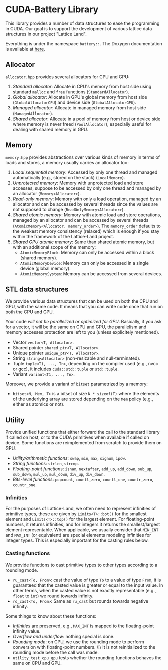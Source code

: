 # CUDA-Battery Library

This library provides a number of data structures to ease the programming in CUDA.
Our goal is to support the development of various lattice data structures in our project "Lattice Land".

Everything is under the namespace `battery::`.
The Doxygen documentation is available at [here](https://lattice-land.github.io/cuda-battery).

## Allocator

`allocator.hpp` provides several allocators for CPU and GPU:

1. *Standard allocator*: Allocate in CPU's memory from host side using standard `malloc` and `free` functions (`StandardAllocator`).
2. *Global allocator*: Allocate in GPU's global memory from host side (`GlobalAllocatorCPU`) and device side (`GlobalAllocatorGPU`).
3. *Managed allocator*: Allocate in managed memory from host side (`ManagedAllocator`).
4. *Shared allocator*: Allocate in a pool of memory from host or device side where memory is never freed (`PoolAllocator`), especially useful for dealing with shared memory in GPU.

## Memory

`memory.hpp` provides abstractions over various kinds of memory in terms of loads and stores, a memory usually carries an allocator too:

1. *Local sequential memory*: Accessed by only one thread and managed automatically (e.g., stored on the stack) (`LocalMemory`).
2. *Unprotected memory*: Memory with unprotected load and store accesses, suppose to be accessed by only one thread and managed by an allocator (`Memory<Allocator>`).
3. *Read-only memory*: Memory with only a load operation, managed by an allocator and can be accessed by several threads since the values are not supposed to change (`ReadOnlyMemory<Allocator>`).
4. *Shared atomic memory*: Memory with atomic load and store operations, managed by an allocator and can be accessed by several threads (`AtomicMemory<Allocator, memory_order>`).
    The `memory_order` defaults to the weakest memory consistency (relaxed) which is enough if you stay within the framework of the Lattice-Land project.
5. *Shared GPU atomic memory*: Same than shared atomic memory, but with an additional scope of the memory:
    * `AtomicMemoryBlock`: Memory can only be accessed within a block (shared memory).
    * `AtomicMemoryDevice`: Memory can only be accessed in a single device (global memory).
    * `AtomicMemorySystem`: Memory can be accessed from several devices.

## STL data structures

We provide various data structures that can be used on both the CPU and GPU, with the same code.
It means that you can write code once that run on both the CPU and GPU.

Your code *will not be parallelized or optimized for GPU*.
Basically, if you ask for a vector, it will be the same on CPU and GPU, the parallelism and memory accesses protection are left to you (unless explicitely mentioned).

* Vector `vector<T, Allocator>`.
* Shared pointer `shared_ptr<T, Allocator>`.
* Unique pointer `unique_ptr<T, Allocator>`.
* String `string<Allocator>` (non-resizable and null-terminated).
* Tuple `tuple<T1, ..., Tn>`, depending on the compiler used (e.g., nvcc or gcc), it includes `cuda::std::tuple` or `std::tuple`.
* Variant `variant<T1, ..., Tn>`.

Moreover, we provide a variant of `bitset` parametrized by a memory:

* `bitset<N, Mem, T>` is a bitset of size `N * sizeof(T)` where the elements of the underlying array are stored depending on the `Mem` policy (e.g., either as atomics or not).

## Utility

Provide unified functions that either forward the call to the standard library if called on host, or to the CUDA primitives when available if called on device.
Some functions are reimplemented from scratch to provide them on GPU.

* *Utility/arithmetic functions*: `swap`, `min`, `max`, `signum`, `ipow`.
* *String functions*: `strlen`, `strcmp`.
* *Floating-point functions*: `isnan`, `nextafter`, `add_up`, `add_down`, `sub_up`, `sub_down`, `mul_up`, `mul_down`, `div_up`, `div_down`.
* *Bits-level functions*: `popcount`, `countl_zero`, `countl_one`, `countr_zero`, `countr_one`.

### Infinities

For the purposes of Lattice-Land, we often need to represent infinities of primitive types, these are given by `Limits<T>::bot()` for the smallest element and `Limits<T>::top()` for the largest element.
For floating-point numbers, it returns infinities, and for integers it returns the smallest/largest element representable.
When applicable, we usually consider that `MIN_INT` and `MAX_INT` (or equivalent) are special elements modeling infinities for integer types.
This is especially important for the casting rules below.

### Casting functions

We provide functions to cast primitive types to other types according to a rounding mode.

* `ru_cast<To, From>`: cast the value of type `To` to a value of type `From`, it is guaranteed that the casted value is greater or equal to the input value.
In other terms, when the casted value is not exactly representable (e.g., `float` to `int`) we round towards infinity.
* `rd_cast<To, From>`: Same as `ru_cast` but rounds towards negative infinity.

Some things to know about these functions:

* *Infinities* are preserved, e.g., `MAX_INT` is mapped to the floating-point infinity value.
* *Overflow and underflow*: nothing special is done.
* *Rounding mode*: on CPU, we use the rounding mode to perform conversion with floating-point numbers. /!\ It is not reinitialized to the rounding mode before the call was made.
* `utility_test_cpu_gpu` tests whether the rounding functions behaves the same on CPU and GPU.

